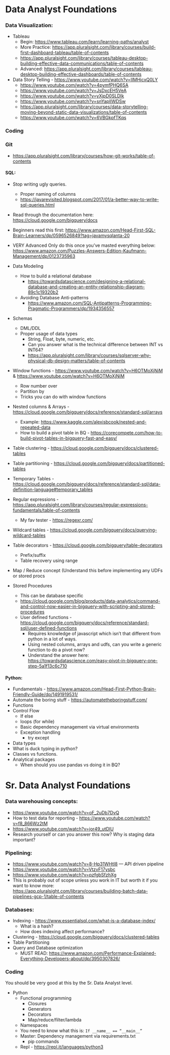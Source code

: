 # Data Analyst Foundations

### Data Visualization:
* Tableau
    * Begin: https://www.tableau.com/learn/learning-paths/analyst
    * More Practice: https://app.pluralsight.com/library/courses/build-first-dashboard-tableau/table-of-contents
    * https://app.pluralsight.com/library/courses/tableau-desktop-building-effective-data-communications/table-of-contents
    * Advanced: https://app.pluralsight.com/library/courses/tableau-desktop-building-effective-dashboards/table-of-contents
* Data Story Telling - https://www.youtube.com/watch?v=IIMHicxQ0LY
    * https://www.youtube.com/watch?v=4pymfPHQ6SA
    * https://www.youtube.com/watch?v=JsDxcEH5VeA
    * https://www.youtube.com/watch?v=yXjpD0SLDIk
    * https://www.youtube.com/watch?v=snYapIIWDSw
    * https://app.pluralsight.com/library/courses/data-storytelling-moving-beyond-static-data-visualizations/table-of-contents
    * https://www.youtube.com/watch?v=6VBGkpfTKqs

### Coding 
### Git
* https://app.pluralsight.com/library/courses/how-git-works/table-of-contents

#### SQL:
* Stop writing ugly queries.
    * Proper naming of columns
    * https://javarevisited.blogspot.com/2017/01/a-better-way-to-write-sql-queries.html
* Read through the documentation here: https://cloud.google.com/bigquery/docs
* Beginners read this first: https://www.amazon.com/Head-First-SQL-Brain-Learners/dp/0596526849?tag=javamysqlanta-20
* VERY Advanced Only do this once you’ve masted everything below: https://www.amazon.com/Puzzles-Answers-Edition-Kaufmann-Management/dp/0123735963
* Data Modeling
    * How to build a relational database
        * https://towardsdatascience.com/designing-a-relational-database-and-creating-an-entity-relationship-diagram-89c1c19320b2
    * Avoiding Database Anti-patterns
        * https://www.amazon.com/SQL-Antipatterns-Programming-Pragmatic-Programmers/dp/1934356557
* Schemas
    * DML/DDL
    * Proper usage of data types
        * String, Float, byte, numeric, etc.
        * Can you answer what is the technical difference between INT vs INT64?
        * https://app.pluralsight.com/library/courses/sqlserver-why-physical-db-design-matters/table-of-contents
* Window functions - https://www.youtube.com/watch?v=H6OTMoXjNiM & https://www.youtube.com/watch?v=H6OTMoXjNiM
    * Row number over
    * Partition by
    * Tricks you can do with window functions

* Nested columns & Arrays - https://cloud.google.com/bigquery/docs/reference/standard-sql/arrays
    * Example: https://www.kaggle.com/alexisbcook/nested-and-repeated-data
    * How to build a pivot table in BQ - https://corecompete.com/how-to-build-pivot-tables-in-bigquery-fast-and-easy/
* Table clustering - https://cloud.google.com/bigquery/docs/clustered-tables
* Table partitioning - https://cloud.google.com/bigquery/docs/partitioned-tables
* Temporary Tables - https://cloud.google.com/bigquery/docs/reference/standard-sql/data-definition-language#temporary_tables
* Regular expressions - https://app.pluralsight.com/library/courses/regular-expressions-fundamentals/table-of-contents
    * My fav tester - https://regexr.com/
* Wildcard tables - https://cloud.google.com/bigquery/docs/querying-wildcard-tables
* Table decorators - https://cloud.google.com/bigquery/table-decorators
    * Prefix/suffix
    * Table recovery using range
* Map / Reduce concept (Understand this before implementing any UDFs or stored procs
* Stored Procedures
    * This can be database specific
    * https://cloud.google.com/blog/products/data-analytics/command-and-control-now-easier-in-bigquery-with-scripting-and-stored-procedures
    * User defined functions - https://cloud.google.com/bigquery/docs/reference/standard-sql/user-defined-functions
        * Requires knowledge of javascript which isn’t that different from python in a lot of ways.
        * Using nested columns, arrays and udfs, can you write a generic function to do a pivot now?
        * Understand the answer here: https://towardsdatascience.com/easy-pivot-in-bigquery-one-step-5a1f13c6c710

#### Python:
* Fundamentals - https://www.amazon.com/Head-First-Python-Brain-Friendly-Guide/dp/1491919531/
* Automate the boring stuff - https://automatetheboringstuff.com/
* Functions
* Control Flow
   * If else
   * loops (for while)
   * Basic dependency management via virtual environments
   * Exception handling
       * try except
* Data types
* What is duck typing in python?
* Classes vs functions.
* Analytical packages
   * When should you use pandas vs doing it in BQ?

# Sr. Data Analyst Foundations
### Data warehousing concepts:
* https://www.youtube.com/watch?v=oF_2uDb7DvQ
* How to test data for reporting - https://www.youtube.com/watch?v=f8_866Wz2tM
* https://www.youtube.com/watch?v=jor49_utDlU
* Research yourself or can you answer this now? Why is staging data important?

### Pipelining:
* https://www.youtube.com/watch?v=8-Hp31WHtI8 — API driven pipeline
* https://www.youtube.com/watch?v=VtzvF17ysbc
* https://www.youtube.com/watch?v=pzfgbSfzhXg
* This is probably out of scope unless you work in IT but worth it if you want to know more: https://app.pluralsight.com/library/courses/building-batch-data-pipelines-gcp-1/table-of-contents

### Databases:
* Indexing - https://www.essentialsql.com/what-is-a-database-index/
    * What is a hash?
    * How does indexing affect performance?
* Clustering - https://cloud.google.com/bigquery/docs/clustered-tables
* Table Partitioning
* Query and Database optimization
    * MUST READ: https://www.amazon.com/Performance-Explained-Everything-Developers-about/dp/3950307826/

### Coding 
You should be very good at this by the Sr. Data Analyst level.
 * Python
     * Functional programming
         * Closures
         * Generators
         * Decorators
         * Map/reduce/filter/lambda
     * Namespaces
     * You need to know what this is: ```If __name__ == “__main__”```
     * Master: Dependency management via requirements.txt
         * pip commands
     * Repl - https://repl.it/languages/python3
